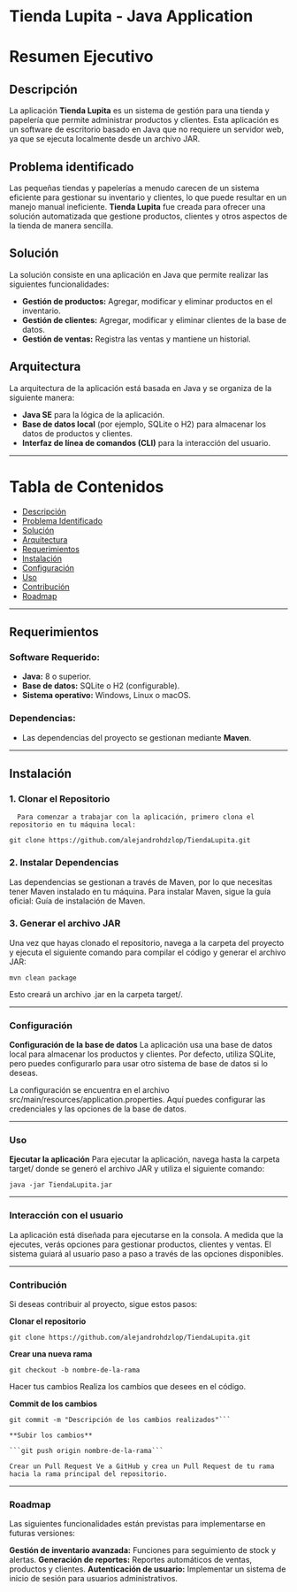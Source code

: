 # Tienda Lupita - Java Application
# Resumen Ejecutivo

## Descripción
La aplicación **Tienda Lupita** es un sistema de gestión para una tienda y papelería que permite administrar productos y clientes. Esta aplicación es un software de escritorio basado en Java que no requiere un servidor web, ya que se ejecuta localmente desde un archivo JAR.

## Problema identificado
Las pequeñas tiendas y papelerías a menudo carecen de un sistema eficiente para gestionar su inventario y clientes, lo que puede resultar en un manejo manual ineficiente. **Tienda Lupita** fue creada para ofrecer una solución automatizada que gestione productos, clientes y otros aspectos de la tienda de manera sencilla.

## Solución
La solución consiste en una aplicación en Java que permite realizar las siguientes funcionalidades:
- **Gestión de productos:** Agregar, modificar y eliminar productos en el inventario.
- **Gestión de clientes:** Agregar, modificar y eliminar clientes de la base de datos.
- **Gestión de ventas:** Registra las ventas y mantiene un historial.
  
## Arquitectura
La arquitectura de la aplicación está basada en Java y se organiza de la siguiente manera:
- **Java SE** para la lógica de la aplicación.
- **Base de datos local** (por ejemplo, SQLite o H2) para almacenar los datos de productos y clientes.
- **Interfaz de línea de comandos (CLI)** para la interacción del usuario.

---

# Tabla de Contenidos

- [Descripción](https://github.com/alejandrohdzlop/TiendaLupita/wiki/Descripción)
- [Problema Identificado](https://github.com/alejandrohdzlop/TiendaLupita/wiki/Problema-Identificado)
- [Solución](https://github.com/alejandrohdzlop/TiendaLupita/wiki/Solución)
- [Arquitectura](https://github.com/alejandrohdzlop/TiendaLupita/wiki/Arquitectura)
- [Requerimientos](https://github.com/alejandrohdzlop/TiendaLupita/wiki/Requerimientos)
- [Instalación](https://github.com/alejandrohdzlop/TiendaLupita/wiki/Instalación)
- [Configuración](https://github.com/alejandrohdzlop/TiendaLupita/wiki/Configuración)
- [Uso](https://github.com/alejandrohdzlop/TiendaLupita/wiki/Uso)
- [Contribución](https://github.com/alejandrohdzlop/TiendaLupita/wiki/Contribución)
- [Roadmap](https://github.com/alejandrohdzlop/TiendaLupita/wiki/Roadmap)


---

## Requerimientos

### Software Requerido:
- **Java:** 8 o superior.
- **Base de datos:** SQLite o H2 (configurable).
- **Sistema operativo:** Windows, Linux o macOS.

### Dependencias:
- Las dependencias del proyecto se gestionan mediante **Maven**.

---

## Instalación

### 1. Clonar el Repositorio
      Para comenzar a trabajar con la aplicación, primero clona el repositorio en tu máquina local:

```git clone https://github.com/alejandrohdzlop/TiendaLupita.git```

### 2. Instalar Dependencias
Las dependencias se gestionan a través de Maven, por lo que necesitas tener Maven instalado en tu máquina. Para instalar Maven, sigue la guía oficial: Guía de instalación de Maven.


### 3. Generar el archivo JAR
Una vez que hayas clonado el repositorio, navega a la carpeta del proyecto y ejecuta el siguiente comando para compilar el código y generar el archivo JAR:

```mvn clean package```


Esto creará un archivo .jar en la carpeta target/.

---

### Configuración

**Configuración de la base de datos**
La aplicación usa una base de datos local para almacenar los productos y clientes. Por defecto, utiliza SQLite, pero puedes configurarlo para usar otro sistema de base de datos si lo deseas.

La configuración se encuentra en el archivo src/main/resources/application.properties. Aquí puedes configurar las credenciales y las opciones de la base de datos.

---

### Uso
**Ejecutar la aplicación**
Para ejecutar la aplicación, navega hasta la carpeta target/ donde se generó el archivo JAR y utiliza el siguiente comando:

```
java -jar TiendaLupita.jar
```

---

### Interacción con el usuario
La aplicación está diseñada para ejecutarse en la consola. A medida que la ejecutes, verás opciones para gestionar productos, clientes y ventas. El sistema guiará al usuario paso a paso a través de las opciones disponibles.

---

### Contribución
  Si deseas contribuir al proyecto, sigue estos pasos:

**Clonar el repositorio**


```git clone https://github.com/alejandrohdzlop/TiendaLupita.git```

**Crear una nueva rama**

```git checkout -b nombre-de-la-rama```

Hacer tus cambios Realiza los cambios que desees en el código.

**Commit de los cambios**

```git add .
git commit -m "Descripción de los cambios realizados"```

**Subir los cambios**

```git push origin nombre-de-la-rama```

Crear un Pull Request Ve a GitHub y crea un Pull Request de tu rama hacia la rama principal del repositorio.
```
---

### Roadmap
Las siguientes funcionalidades están previstas para implementarse en futuras versiones:

**Gestión de inventario avanzada:** Funciones para seguimiento de stock y alertas.
**Generación de reportes:** Reportes automáticos de ventas, productos y clientes.
**Autenticación de usuario:** Implementar un sistema de inicio de sesión para usuarios administrativos.
